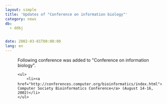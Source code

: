 ```yaml
---
layout: simple
title: 'Updates of "Conference on information biology"'
category: news
db:
  - ddbj


date: 2002-03-01T00:00:00
lang: en
---
```


<dd>Following conference was added to "Conference on information biology".

    <ul>
        <li><a href="http://conferences.computer.org/bioinformatics/index.html">IEEE　Computer Society Bioinformatics Conference</a> (August 14-16, 2002)</li>
    </ul>
</dd>
